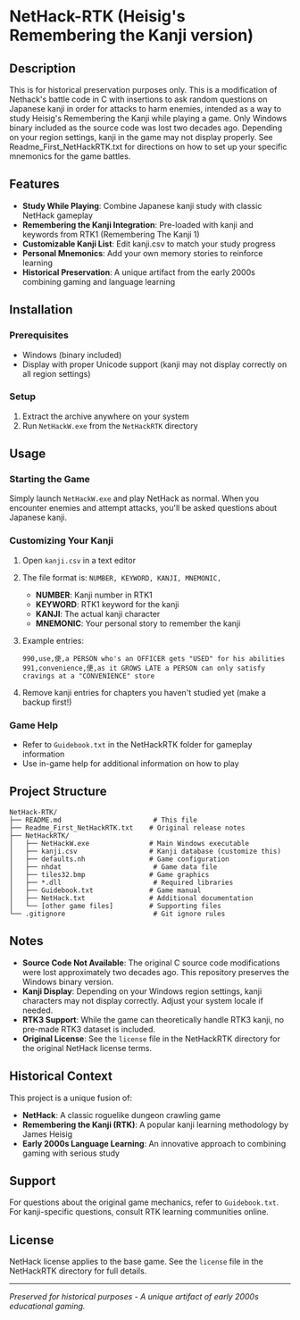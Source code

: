# NetHack-RTK (Heisig's Remembering the Kanji version)

## Description

This is for historical preservation purposes only. This is a modification of Nethack's battle code in C with insertions to ask random questions on Japanese kanji in order for attacks to harm enemies, intended as a way to study Heisig's Remembering the Kanji while playing a game. Only Windows binary included as the source code was lost two decades ago. Depending on your region settings, kanji in the game may not display properly. See Readme_First_NetHackRTK.txt for directions on how to set up your specific mnemonics for the game battles.

## Features

- **Study While Playing**: Combine Japanese kanji study with classic NetHack gameplay
- **Remembering the Kanji Integration**: Pre-loaded with kanji and keywords from RTK1 (Remembering The Kanji 1)
- **Customizable Kanji List**: Edit kanji.csv to match your study progress
- **Personal Mnemonics**: Add your own memory stories to reinforce learning
- **Historical Preservation**: A unique artifact from the early 2000s combining gaming and language learning

## Installation

### Prerequisites
- Windows (binary included)
- Display with proper Unicode support (kanji may not display correctly on all region settings)

### Setup

1. Extract the archive anywhere on your system
2. Run `NetHackW.exe` from the `NetHackRTK` directory

## Usage

### Starting the Game

Simply launch `NetHackW.exe` and play NetHack as normal. When you encounter enemies and attempt attacks, you'll be asked questions about Japanese kanji.

### Customizing Your Kanji

1. Open `kanji.csv` in a text editor
2. The file format is: `NUMBER, KEYWORD, KANJI, MNEMONIC,`
   - **NUMBER**: Kanji number in RTK1
   - **KEYWORD**: RTK1 keyword for the kanji
   - **KANJI**: The actual kanji character
   - **MNEMONIC**: Your personal story to remember the kanji

3. Example entries:
   ```
   990,use,使,a PERSON who's an OFFICER gets "USED" for his abilities
   991,convenience,便,as it GROWS LATE a PERSON can only satisfy cravings at a "CONVENIENCE" store
   ```

4. Remove kanji entries for chapters you haven't studied yet (make a backup first!)

### Game Help

- Refer to `Guidebook.txt` in the NetHackRTK folder for gameplay information
- Use in-game help for additional information on how to play

## Project Structure

```
NetHack-RTK/
├── README.md                       # This file
├── Readme_First_NetHackRTK.txt    # Original release notes
├── NetHackRTK/
│   ├── NetHackW.exe               # Main Windows executable
│   ├── kanji.csv                  # Kanji database (customize this)
│   ├── defaults.nh                # Game configuration
│   ├── nhdat                       # Game data file
│   ├── tiles32.bmp                # Game graphics
│   ├── *.dll                       # Required libraries
│   ├── Guidebook.txt              # Game manual
│   ├── NetHack.txt                # Additional documentation
│   └── [other game files]         # Supporting files
└── .gitignore                      # Git ignore rules
```

## Notes

- **Source Code Not Available**: The original C source code modifications were lost approximately two decades ago. This repository preserves the Windows binary version.
- **Kanji Display**: Depending on your Windows region settings, kanji characters may not display correctly. Adjust your system locale if needed.
- **RTK3 Support**: While the game can theoretically handle RTK3 kanji, no pre-made RTK3 dataset is included.
- **Original License**: See the `license` file in the NetHackRTK directory for the original NetHack license terms.

## Historical Context

This project is a unique fusion of:
- **NetHack**: A classic roguelike dungeon crawling game
- **Remembering the Kanji (RTK)**: A popular kanji learning methodology by James Heisig
- **Early 2000s Language Learning**: An innovative approach to combining gaming with serious study

## Support

For questions about the original game mechanics, refer to `Guidebook.txt`. For kanji-specific questions, consult RTK learning communities online.

## License

NetHack license applies to the base game. See the `license` file in the NetHackRTK directory for full details.

---

*Preserved for historical purposes - A unique artifact of early 2000s educational gaming.*
